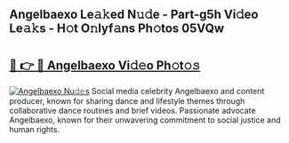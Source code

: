 ## Angelbaexo Le𝚊𝚔ed N𝚞𝚍e - Part-g5h Vi𝚍eo Le𝚊𝚔s - H𝚘t O𝚗lyf𝚊ns Ph𝚘tos 05VQw

# <h2><a href="http://hfetxg6.feru.top/?c=Angelbaexo">🔗 👉 🔴 Angelbaexo Vi𝚍𝚎o Ph𝚘t𝚘𝚜</a></h2>

[![Angelbaexo Nu𝚍𝚎s](https://i.imgur.com/0TWrTi3.gif)](http://hfetxg6.feru.top/?c=Angelbaexo)
Social media celebrity Angelbaexo and content producer, known for sharing dance and lifestyle themes through collaborative dance routines and brief videos. Passionate advocate Angelbaexo, known for their unwavering commitment to social justice and human rights. 
